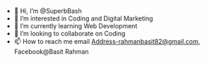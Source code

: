 - 👋 Hi, I’m @SuperbBash
- 👀 I’m interested in Coding and Digital Marketing
- 🌱 I’m currently learning Web Development
- 💞️ I’m looking to collaborate on Coding
- 📫 How to reach me email Address-rahmanbasit82@gmail.com, Facebook@Basit Rahman

<!---
SuperbBash/SuperbBash is a ✨ special ✨ repository because its `README.md` (this file) appears on your GitHub profile.
You can click the Preview link to take a look at your changes.
--->
